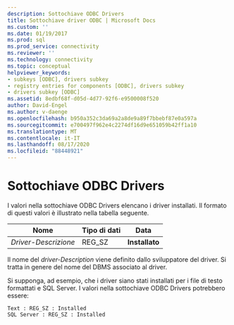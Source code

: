 ```yaml
---
description: Sottochiave ODBC Drivers
title: Sottochiave driver ODBC | Microsoft Docs
ms.custom: ''
ms.date: 01/19/2017
ms.prod: sql
ms.prod_service: connectivity
ms.reviewer: ''
ms.technology: connectivity
ms.topic: conceptual
helpviewer_keywords:
- subkeys [ODBC], drivers subkey
- registry entries for components [ODBC], drivers subkey
- drivers subkey [ODBC]
ms.assetid: 8edbf68f-d05d-4d77-92f6-e9500008f520
author: David-Engel
ms.author: v-daenge
ms.openlocfilehash: b950a352c3da69a2a8de9a89f7bbebf87e0a597a
ms.sourcegitcommit: e700497f962e4c2274df16d9e651059b42ff1a10
ms.translationtype: MT
ms.contentlocale: it-IT
ms.lasthandoff: 08/17/2020
ms.locfileid: "88448921"
---
```

# <a name="odbc-drivers-subkey"></a>Sottochiave ODBC Drivers
I valori nella sottochiave ODBC Drivers elencano i driver installati. Il formato di questi valori è illustrato nella tabella seguente.  
  
|Nome|Tipo di dati|Data|  
|----------|---------------|----------|  
|*Driver-Descrizione*|REG_SZ|**Installato**|  
  
 Il nome del *driver-Description* viene definito dallo sviluppatore del driver. Si tratta in genere del nome del DBMS associato al driver.  
  
 Si supponga, ad esempio, che i driver siano stati installati per i file di testo formattati e SQL Server. I valori nella sottochiave ODBC Drivers potrebbero essere:  
  
```  
Text : REG_SZ : Installed  
SQL Server : REG_SZ : Installed  
```
